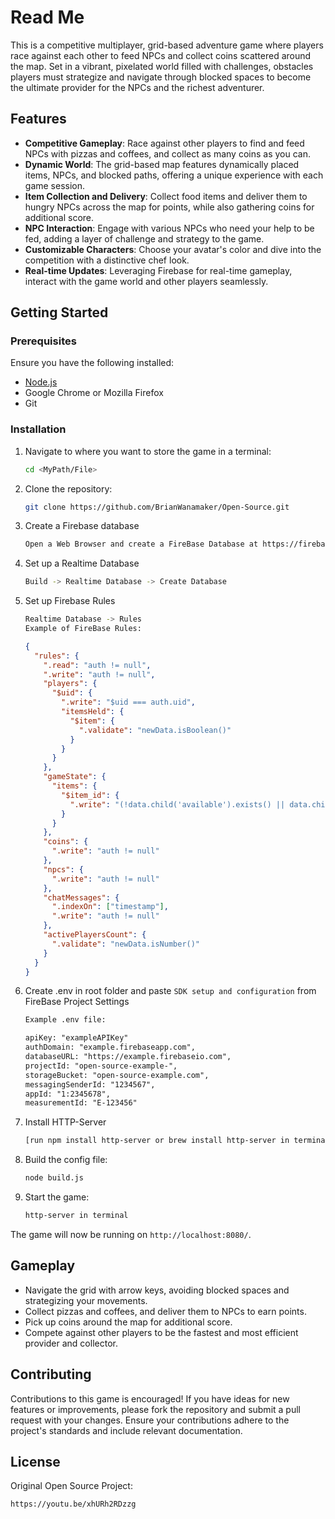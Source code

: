 # Read Me

This is a competitive multiplayer, grid-based adventure game where players race against each other to feed NPCs and collect coins scattered around the map. Set in a vibrant, pixelated world filled with challenges, obstacles players must strategize and navigate through blocked spaces to become the ultimate provider for the NPCs and the richest adventurer.

## Features

- **Competitive Gameplay**: Race against other players to find and feed NPCs with pizzas and coffees, and collect as many coins as you can.
- **Dynamic World**: The grid-based map features dynamically placed items, NPCs, and blocked paths, offering a unique experience with each game session.
- **Item Collection and Delivery**: Collect food items and deliver them to hungry NPCs across the map for points, while also gathering coins for additional score.
- **NPC Interaction**: Engage with various NPCs who need your help to be fed, adding a layer of challenge and strategy to the game.
- **Customizable Characters**: Choose your avatar's color and dive into the competition with a distinctive chef look.
- **Real-time Updates**: Leveraging Firebase for real-time gameplay, interact with the game world and other players seamlessly.

## Getting Started

### Prerequisites

Ensure you have the following installed:

- [Node.js](https://nodejs.org/)
- Google Chrome or Mozilla Firefox
- Git 

### Installation

1. Navigate to where you want to store the game in a terminal:
   ```sh
   cd <MyPath/File>
   ```
2. Clone the repository:
   ```sh
   git clone https://github.com/BrianWanamaker/Open-Source.git
   ```
3. Create a Firebase database
   ```sh
   Open a Web Browser and create a FireBase Database at https://firebase.google.com/
   ```
4. Set up a Realtime Database
    ```sh
   Build -> Realtime Database -> Create Database
   ```
5. Set up Firebase Rules
   ```sh
   Realtime Database -> Rules
   Example of FireBase Rules:
   ```
   ```json
   {
     "rules": {
       ".read": "auth != null",
       ".write": "auth != null",
       "players": {
         "$uid": {
           ".write": "$uid === auth.uid",
           "itemsHeld": {
             "$item": {
               ".validate": "newData.isBoolean()"
             }
           }
         }
       },
       "gameState": {
         "items": {
           "$item_id": {
             ".write": "(!data.child('available').exists() || data.child('available').val() === true) && newData.child('available').val() === false"
           }
         }
       },
       "coins": {
         ".write": "auth != null"
       },
       "npcs": {
         ".write": "auth != null"
       },
       "chatMessages": {
         ".indexOn": ["timestamp"],
         ".write": "auth != null"
       },
       "activePlayersCount": {
         ".validate": "newData.isNumber()"
       }
     }
   }
   ```
6. Create .env in root folder and paste `SDK setup and configuration` from FireBase Project Settings
   ```sh
   Example .env file:
   ```
   ```txt
   apiKey: "exampleAPIKey"
   authDomain: "example.firebaseapp.com",
   databaseURL: "https://example.firebaseio.com",
   projectId: "open-source-example-",
   storageBucket: "open-source-example.com",
   messagingSenderId: "1234567",
   appId: "1:2345678",
   measurementId: "E-123456"
   ```
7. Install HTTP-Server
   ```sh
   [run npm install http-server or brew install http-server in terminal ](https://github.com/http-party/http-server)
   ```
8. Build the config file:
   ```sh
   node build.js
   ```
9. Start the game:
   ```sh
   http-server in terminal
   ```
The game will now be running on `http://localhost:8080/`. 

## Gameplay

- Navigate the grid with arrow keys, avoiding blocked spaces and strategizing your movements.
- Collect pizzas and coffees, and deliver them to NPCs to earn points.
- Pick up coins around the map for additional score.
- Compete against other players to be the fastest and most efficient provider and collector.

## Contributing

Contributions to this game is encouraged! If you have ideas for new features or improvements, please fork the repository and submit a pull request with your changes. Ensure your contributions adhere to the project's standards and include relevant documentation.

## License

Original Open Source Project:

```sh
https://youtu.be/xhURh2RDzzg
```
